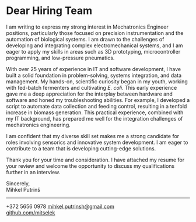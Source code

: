 # Dear Hiring Team

I am writing to express my strong interest in Mechatronics Engineer positions, particularly those focused on precision instrumentation and the automation of biological systems. I am drawn to the challenges of developing and integrating complex electromechanical systems, and I am eager to apply my skills in areas such as 3D prototyping, microcontroller programming, and low-pressure pneumatics.

With over 25 years of experience in IT and software development, I have built a solid foundation in problem-solving, systems integration, and data management. My hands-on, scientific curiosity began in my youth, working with fed-batch fermenters and cultivating *E. coli*. This early experience gave me a deep appreciation for the interplay between hardware and software and honed my troubleshooting abilities. For example, I developed a script to automate data collection and feeding control, resulting in a tenfold increase in biomass generation. This practical experience, combined with my IT background, has prepared me well for the integration challenges of mechatronics engineering.

I am confident that my diverse skill set makes me a strong candidate for roles involving sensorics and innovative system development. I am eager to contribute to a team that is developing cutting-edge solutions.

Thank you for your time and consideration. I have attached my resume for your review and welcome the opportunity to discuss my qualifications further in an interview.

Sincerely,  
Mihkel Putrinš

---

+372 5656 0978
[mihkel.putrinsh@gmail.com](mailto:mihkel.putrinsh@gmail.com)  
[github.com/mitselek](https://github.com/mitselek)
